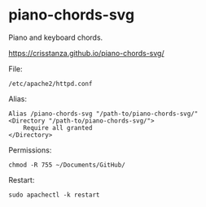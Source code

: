 # piano-chords-svg

Piano and keyboard chords.

https://crisstanza.github.io/piano-chords-svg/

File:

    /etc/apache2/httpd.conf

Alias:

    Alias /piano-chords-svg "/path-to/piano-chords-svg/"
    <Directory "/path-to/piano-chords-svg/">
        Require all granted
    </Directory>

Permissions:

    chmod -R 755 ~/Documents/GitHub/

Restart:

    sudo apachectl -k restart